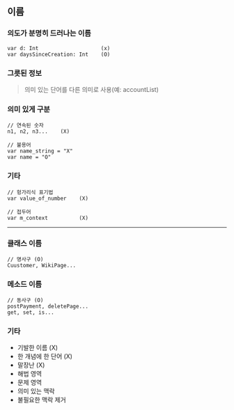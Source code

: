 ## 이름
### 의도가 분명히 드러나는 이름
```
var d: Int                    (x)
var daysSinceCreation: Int    (O)
```

### 그릇된 정보
> 의미 있는 단어를 다른 의미로 사용(예: accountList)

### 의미 있게 구분
```
// 연속된 숫자
n1, n2, n3...    (X)

// 불용어
var name_string = "X"
var name = "O"
```

### 기타
```
// 헝가리식 표기법
var value_of_number    (X)

// 접두어
var m_context          (X)
```

---  
### 클래스 이름
```
// 명사구 (O)
Cuustomer, WikiPage...
```

### 메소드 이름
```
// 동사구 (O)
postPayment, deletePage...
get, set, is...
```

### 기타
- 기발한 이름 (X)
- 한 개념에 한 단어 (X)
- 말장난 (X)
- 해법 영역
- 문제 영역
- 의미 있는 맥락
- 불필요한 맥락 제거

